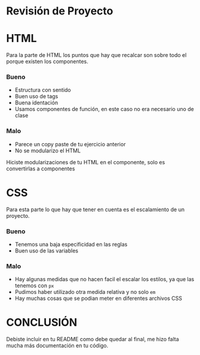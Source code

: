 


# Revisión de Proyecto 


# HTML

Para la parte de HTML los puntos que hay que recalcar son sobre todo el porque existen los componentes.

###  Bueno

- Estructura con sentido
- Buen uso de tags
- Buena identación
- Usamos componentes de función, en este caso no era necesario uno de clase

### Malo

- Parece un copy paste de tu ejercicio anterior
- No se modularizo el HTML

Hiciste modularizaciones de tu HTML en el componente, solo es convertirlas a componentes

# CSS

Para esta parte lo que hay que tener en cuenta es el escalamiento de un proyecto.

### Bueno

- Tenemos una baja especificidad en las reglas
- Buen uso de las variables

### Malo

- Hay algunas medidas que no hacen facil el escalar los estilos, ya que las tenemos con `px`
- Pudimos haber utilizado otra medida relativa y no solo `em`
- Hay muchas cosas que se podian meter en diferentes archivos CSS

# CONCLUSIÓN

Debiste incluir en tu README como debe quedar al final, me hizo falta mucha más documentación en tu código.
